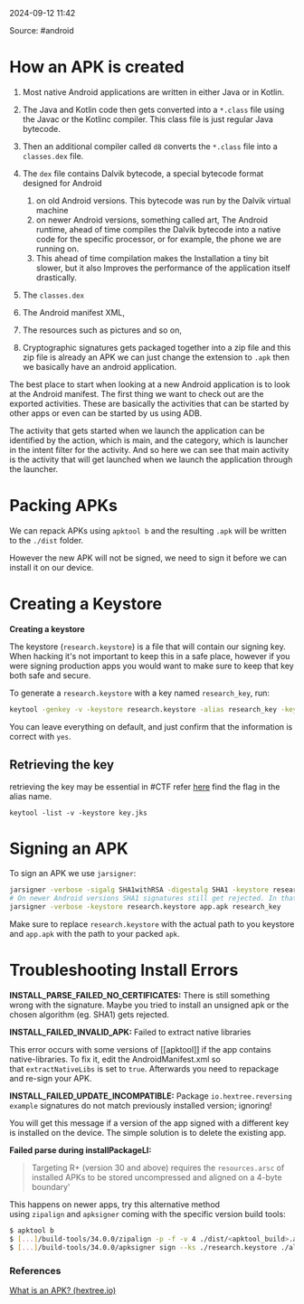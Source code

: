 
2024-09-12 11:42

Source: #android 
# How an APK is created

1. Most native Android applications are written in either Java or in Kotlin. 
2. The Java and Kotlin code then gets converted into a `*.class` file using the Javac or the Kotlinc compiler. This class file is just regular Java bytecode.
3. Then an additional compiler called `d8` converts the `*.class` file into a `classes.dex` file.
4. The `dex` file contains Dalvik bytecode, a special bytecode format designed for Android 
	1. on old Android versions. This bytecode was run by the Dalvik virtual machine 
	2. on newer Android versions, something called art, The Android runtime, ahead of time compiles the Dalvik bytecode into a native code for the specific processor, or for example, the phone we are running on. 
	3. This ahead of time compilation makes the Installation a tiny bit slower, but it also Improves the performance of the application itself drastically. 

1. The `classes.dex` 
2. The Android manifest XML,
3. The resources such as pictures and so on, 
4. Cryptographic signatures
gets packaged together into a zip file and this zip file is already an APK we can just change the extension to `.apk` then we basically have an android application.  
	
The best place to start when looking at a new Android application is to look at the Android manifest.
The first thing we want to check out are the exported activities. These are basically the activities that can be started by other apps or even can be started by us using ADB.

The activity that gets started when we launch the application can be identified by the action, which is main, and the category, which is launcher in the intent filter for the activity. 
And so here we can see that main activity is the activity that will get launched when we launch the application through the launcher. 
# Packing APKs

We can repack APKs using `apktool b` and the resulting `.apk` will be written to the `./dist` folder.

However the new APK will not be signed, we need to sign it before we can install it on our device.
# Creating a Keystore

**Creating a keystore**

The keystore (`research.keystore`) is a file that will contain our signing key. When hacking it's not important to keep this in a safe place, however if you were signing production apps you would want to make sure to keep that key both safe and secure.

To generate a `research.keystore` with a key named `research_key`, run:

```sh
keytool -genkey -v -keystore research.keystore -alias research_key -keyalg RSA -keysize 2048 -validity 10000
```

You can leave everything on default, and just confirm that the information is correct with `yes`.

## Retrieving the key 

retrieving the key may be essential in #CTF refer [here](https://stackoverflow.com/questions/28034899/how-to-retrieve-key-alias-and-key-password-for-signed-apk-in-android-studiomigr/28051161#28051161)
find the flag in the alias name.  
```
keytool -list -v -keystore key.jks
```
# Signing an APK

To sign an APK we use `jarsigner`:

```sh
jarsigner -verbose -sigalg SHA1withRSA -digestalg SHA1 -keystore research.keystore app.apk research_key
# On newer Android versions SHA1 signatures still get rejected. In that case simply use the default algorithms
jarsigner -verbose -keystore research.keystore app.apk research_key
```

Make sure to replace `research.keystore` with the actual path to you keystore and `app.apk` with the path to your packed `apk`.

# Troubleshooting Install Errors


**INSTALL_PARSE_FAILED_NO_CERTIFICATES:** There is still something wrong with the signature. Maybe you tried to install an unsigned apk or the chosen algorithm (eg. SHA1) gets rejected.

**INSTALL_FAILED_INVALID_APK:** Failed to extract native libraries

This error occurs with some versions of [[apktool]] if the app contains native-libraries. To fix it, edit the AndroidManifest.xml so that `extractNativeLibs` is set to `true`. Afterwards you need to repackage and re-sign your APK.

**INSTALL_FAILED_UPDATE_INCOMPATIBLE:** Package `io.hextree.reversingexample` signatures do not match previously installed version; ignoring!

You will get this message if a version of the app signed with a different key is installed on the device. The simple solution is to delete the existing app. 

**Failed parse during installPackageLI:**

> Targeting R+ (version 30 and above) requires the `resources.arsc` of installed APKs to be stored uncompressed and aligned on a 4-byte boundary'

This happens on newer apps, try this alternative method using `zipalign` and `apksigner` coming with the specific version build tools:

```bash
$ apktool b
$ [...]/build-tools/34.0.0/zipalign -p -f -v 4 ./dist/<apktool_build>.apk aligned.apk
$ [...]/build-tools/34.0.0/apksigner sign --ks ./research.keystore ./aligned.apk
```

### References
[What is an APK? (hextree.io)](https://app.hextree.io/courses/reverse-android-apps/working-with-apks-and-apktool)